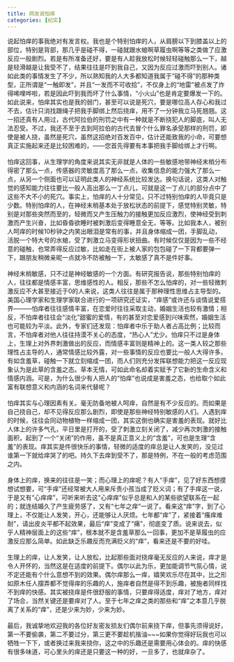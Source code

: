 ```yaml
---
title: 网友说怕痒
categories: [纪实]
---
```


说起怕痒的事我绝对有发言权。我也是个特别怕痒的人，从肩膀以下到膝盖以上的部位，特别是背部，那几乎是碰不得，一碰就跟水螅啊草履虫啊等等之类做了应激反应一般剧烈。若是有所准备还好，要是有人趁我放松时候轻轻碰触那么一下，越是轻滑越是让我受不了，结果往往是吓到我自己，又因为反应过激而吓到别人。诸如此类的事情发生了不少，所以熟知我的人大多都知道我属于“碰不得”的那种类型，正所谓是“一触即发”，并且“一发而不可收拾”，不仅身上的“地雷”被点发了炸得唏哩哗啦，若是因此吓到我而坏了什么事情，“小火山”也是肯定要爆发一下的。如此说来，怕痒其实也是我的弱门，甚至可以说是死穴，要是哪位高人存心和我过不去，估计只消找跟绳子把我手脚绑上然后挠痒，用不了一分钟我立马死翘翘。这一招还真有人用过，古代阿拉伯的刑罚之中有一种就是不断挠犯人的脚底，叫人无法忍受。不过，我还不至于去到阿拉伯的古代去冒个什么罪名承受那样的刑罚，即使是被人挠，虽然是死穴，虽然这招绝对百发百中，估计还能致我的小命，可要想真正实施起来还是比较困难的，——您首先得要有本事把我手脚给绑上才行啊。<br><br>怕痒这回事，从生理学的角度来说其实无非就是人体的一些敏感地带神经末梢分布得密了那么一点，传感器的灵敏度高了那么一点，收集信息的能力强大了那么一点，从另一个侧面也可以证明此类人的神经系统比较发达。换句话说，这类人对触觉的感知能力往往要比一般人高出那么一丁点儿，可就是这一丁点儿的部分点中了这些不大不小的死穴。事实上，怕痒的人十分常见，只不过特别怕痒的人毕竟只是少数。特别怕痒的人，在神经末梢基本处于放松状态的前提下，感觉特别灵敏，特别是对那些突然而至的，轻微而又产生压触力的接触更加反应激烈，使神经受到刺激而产生兴奋，比如昏昏欲睡时被刺激后变得睡意全无，等等。比如我本人，被别人呵痒的时候10秒钟之内笑出眼泪是常有的事，并且身体缩成一团，手脚乱动，活脱一个特大号的水螅，受了刺激立马变得形状扭曲。有时候仅仅是因为一些不经意的碰触，也常弄得反应过敏，比如走在街上被人家的包包碰了一下背都要弹一下，跟朋友稍微亲昵一点就冷不防被触一下，太敏感了真不是件好事。<br><br>神经末梢敏感，只不过是神经敏感的一个方面。有研究报告说，那些特别怕痒的人，往往都是情感丰富，思维感性的人。相反，那些不怎么怕痒的，对一些轻微刺激反应不大甚至接近于0的人来说，这类人往往是属于那种理性思维占主导型的。美国心理学家和生理学家联合进行的一项研究还证实，“痒感”或许还与谈情说爱搭界———怕痒者往往感情丰富，在恋爱时往往采取主动，婚姻生活也较有激情；相反，不怕痒者往往会“淡化”甜蜜的爱情，有的甚至对恋爱感到兴味索然，婚姻生活也可能较为平淡。此外，专家们还发现：怕痒者中乐于助人者占高比例；比较而言，不怕痒者对他人往往持漠不关心的态度，“热心人”尤少。怕痒只不过是身体上，生理上对外界刺激做出的反应，而情感丰富则是精神上的。这一类人较之那些理性占主导的人，通常情感比较外露，对一些事情的反应也要比一般人大得许多。有如含羞草，碰触一下就立刻缩成一团，而人们则充分发挥联想能力把这一反应现象认为是此草的含羞之态。草本无情，可如此命名却着实赋予了它新的生命含义和情感内涵。可是，为什么很少有人把人的“怕痒”也说成是害羞之态，也给取个如此富有联想意义和内涵的名词来代替呢？<br><br>怕痒其实与心理因素有关。毫无防备地被人呵痒，自然是有不少反应的。而如果是自己挠自己，却不见得反应那么剧烈，即使是那些神经特别敏感的人们。人遇到痒的时候，往往会同动物植物一样缩成一团，其实这倒也确实是害羞的表现。就好比人体上的许多气孔，平日里是打开的，受了刺激立刻关闭了，减少再次刺激的接触面积，起到了一个“关闭”的作用，虽不是真正意义上的“含羞”，可也是生理“含羞”的表现。痒其实是件很快乐的事情，轻微的适度的痒总是让人发笑的，没见过谁第一下就给痒哭了的吧。持久下去痒到受不了，那是特例，不在一般的考虑范围之内。<br><br>身体上的痒，换来的往往是一笑；而心理上的痒呢？有人“手痒”，见了好东西想摸想试想要，可“手痒”还经常被大人用来斥责小孩当成了贬义词；有了手痒这一说，于是又有“心痒痒”，可听来听去这“心痒痒”似乎总是和人的某些欲望联系在一起的；就连结婚久了产生疲劳感了，又有“七年之痒”一说了。看来这“痒”字，到了心理上，不仅能让人发笑，开心，还能够让人厌烦。七年都“痒”了，紧接着“瘙痒难耐”，请出皮炎平都不起效果，最后“痒”变成了“痛”，彻底变了质。说来说去，似乎人精神层面上的这些“痒”，根本就不是含羞草那么一回事，更加不是草履虫的应激反应那么简单。如此缺乏乐趣反而充满贬义的“痒”，看来还是不要的好哇。<br><br>生理上的痒，让人发笑，让人放松，比起那些面对挠痒毫无反应的人来说，痒才是令人开怀的，当然这是在适度的前提下。偶尔以此为乐，更加能调节气氛心情，说不定还能有个什么意想不到的效果。偶尔痒那么一痒，嬉笑欢乐尽在其中，比之形如原木任人摆弄都不觉得痒的乐趣的人，施痒者自然是得不到乐趣，被施者同样找不到痒的快感。其实被挠痒是件很舒服的事情，只要痒得适度，痒对了地方，痒对了场合，当然关键还是要痒对了人。至于七年之痒之类的那些和“痒”之本意几乎脱离了关系的“痒”，还是少来为妙，少来为妙。<br><br>最后，我诚挚地欢迎我的各位好友密友损友们偶尔前来挠下痒，但事先须得说好，第一不要偷袭，第二不要过分，第三更不要趁机揩油\~\~\~如果你觉得好玩我也可以牺牲一下下，或者换过来我来挠你，这之中的乐趣还是需要用心体会的。痒的快感有很多味道，可心里头的痒还是只要这一种的好，一旦多了，也就痒杂了。